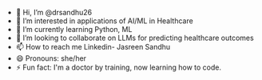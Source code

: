 - 👋 Hi, I’m @drsandhu26
- 👀 I’m interested in applications of AI/ML in Healthcare
- 🌱 I’m currently learning Python, ML
- 💞️ I’m looking to collaborate on LLMs for predicting healthcare outcomes
- 📫 How to reach me Linkedin- Jasreen Sandhu
- 😄 Pronouns: she/her
- ⚡ Fun fact: I'm a doctor by training, now learning how to code.

<!---
drsandhu26/drsandhu26 is a ✨ special ✨ repository because its `README.md` (this file) appears on your GitHub profile.
You can click the Preview link to take a look at your changes.
--->
